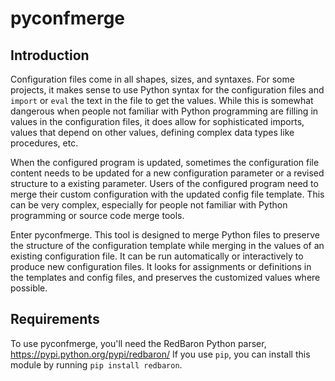 # pyconfmerge

## Introduction

Configuration files come in all shapes, sizes, and syntaxes.  For some
projects, it makes sense to use Python syntax for the configuration
files and `import` or `eval` the text in the file to get the values.
While this is somewhat dangerous when people not familiar with Python
programming are filling in values in the configuration files, it does
allow for sophisticated imports, values that depend on other values,
defining complex data types like procedures, etc.

When the configured program is updated, sometimes the configuration
file content needs to be updated for a new configuration parameter or
a revised structure to a existing parameter.  Users of the configured
program need to merge their custom configuration with the updated
config file template.  This can be very complex, especially for people
not familiar with Python programming or source code merge tools.

Enter pyconfmerge.  This tool is designed to merge Python files to
preserve the structure of the configuration template while merging in
the values of an existing configuration file.  It can be run automatically
or interactively to produce new configuration files.  It looks for
assignments or definitions in the templates and config files, and
preserves the customized values where possible.

## Requirements

To use pyconfmerge, you'll need the RedBaron Python parser,
https://pypi.python.org/pypi/redbaron/
If you use `pip`, you can install this module by running `pip install redbaron`.

